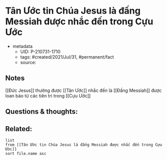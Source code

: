 # Tân Ước tin Chúa Jesus là đấng Messiah được nhắc đến trong Cựu Ước

- metadata
	- UID: P-210731-1710
	- tags: #created/2021/Jul/31, #permanent/fact 
	- source: 

## Notes
[[Đức Jesus]] thường được [[Tân Ước]] nhắc đến là [[Đấng Messiah]] được loan báo từ các tiên tri trong [[Cựu Ước]]

## Questions & thoughts:

## Related:
```dataview
list
from [[Tân Ước tin Chúa Jesus là đấng Messiah được nhắc đến trong Cựu Ước]]
sort file.name asc
```

